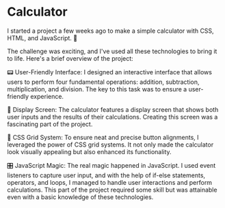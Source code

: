 # Calculator

I started a project a few weeks ago to make a simple calculator with CSS, HTML, and JavaScript. 🧮

The challenge was exciting, and I've used all these technologies to bring it to life. Here's a brief overview of the project:

📟 User-Friendly Interface: I designed an interactive interface that allows users to perform four fundamental operations: addition, subtraction, multiplication, and division. The key to this task was to ensure a user-friendly experience.

🧾 Display Screen: The calculator features a display screen that shows both user inputs and the results of their calculations. Creating this screen was a fascinating part of the project.

📐 CSS Grid System: To ensure neat and precise button alignments, I leveraged the power of CSS grid systems. It not only made the calculator look visually appealing but also enhanced its functionality.

🎛️ JavaScript Magic: The real magic happened in JavaScript. I used event listeners to capture user input, and with the help of if-else statements, operators, and loops, I managed to handle user interactions and perform calculations. This part of the project required some skill but was attainable even with a basic knowledge of these technologies.
